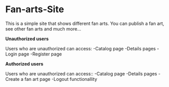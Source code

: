 # Fan-arts-Site
This is a simple site that shows different fan arts. You can publish a fan art, see other fan arts and much more...

**Unauthorized users**

Users who are unauthorized can access:
 -Catalog page
 -Details pages
 -Login page
 -Register page
 
 
 **Authorized users**
 
 Users who are unauthorized can access::
  -Catalog page
  -Details pages
  -Create a fan art page
  -Logout functionallity
